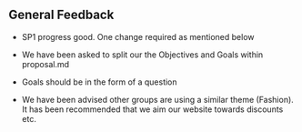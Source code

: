 ## General Feedback

- SP1 progress good. One change required as mentioned below

- We have been asked to split our the Objectives and Goals within proposal.md

- Goals should be in the form of a question

- We have been advised other groups are using a similar theme (Fashion). It has been recommended that we aim our website towards discounts etc.


